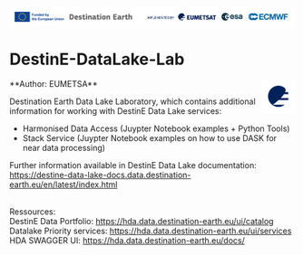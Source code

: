 <img src="./img/DestinE-banner.jpg"
     alt="Destination Earth banner"
/>

# DestinE-DataLake-Lab
<div>
**Author: EUMETSA** 
 <img style="float: right; width: 12%" src="./img/EUMETSAT-icon.png"/> 
</div>

Destination Earth Data Lake Laboratory, which contains additional information for working with DestinE Data Lake services:
- Harmonised Data Access (Juypter Notebook examples + Python Tools)
- Stack Service (Juypter Notebook examples on how to use DASK for near data processing)

Further information available in DestinE Data Lake documentation: https://destine-data-lake-docs.data.destination-earth.eu/en/latest/index.html


<br> Ressources: </br>
DestinE Data Portfolio: https://hda.data.destination-earth.eu/ui/catalog
Datalake Priority services: https://hda.data.destination-earth.eu/ui/services 
HDA SWAGGER UI: https://hda.data.destination-earth.eu/docs/